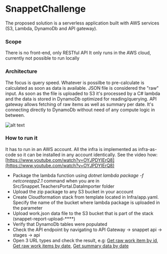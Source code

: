 # SnappetChallenge

The proposed solution is a serverless application built with AWS services (S3, Lambda, DynamoDb and API gateway).

### Scope
There is no front-end, only RESTful API
It only runs in the AWS cloud, currently not possible to run locally


### Architecture
The focus is query speed. Whatever is possilbe to pre-calculate is calculated as soon as data is available.
JSON file is considered the "raw" input. As soon as the file is uploaded to S3 it's processed by a C# lambda and the data is stored in DynamoDb optimized for reading/querying.
API gateway allows fetching of raw items as well as summary per date. It's connecting directly to DynamoDb without need of any compute logic in between.

![alt text](https://raw.githubusercontent.com/dennis3001/SnappetChallenge/master/Challenge.png)




### How to run it
It has to run in an AWS account. All the infra is implemented as infra-as-code so it can be installed in any account identically. 
See the video how: [https://www.youtube.com/watch?v=OYJPDYIErQ8](https://www.youtube.com/watch?v=OYJPDYIErQ8)

- Package the lambda function using *dotnet lambda package -f netcoreapp2.1* command when you are in Src/Snappet.TeachersPortal.DataImporter folder
- Upload the zip package to any S3 bucket in your account
- Create Cloudformation stack from template located in Infra/app.yaml. Specify the name of the bucket where lambda package is uploaded in the parameter
- Upload work.json data file to the S3 bucket that is part of the stack (snappet-report-upload-****)
- Verify that DynamoDb tables were populated
- Check the API endpoint by navigating to API Gateway -> snappet api -> stages -> api
- Open 3 URL types and check the result, e.g: [Get raw work item by id](https://wdjpiwun63.execute-api.eu-west-1.amazonaws.com/api/work-items/2396638), [Get raw work items by date](https://wdjpiwun63.execute-api.eu-west-1.amazonaws.com/api/work-items?date=2015-03-02), [Get summary data by date](https://wdjpiwun63.execute-api.eu-west-1.amazonaws.com/api/work-summaries/2015-03-02)


